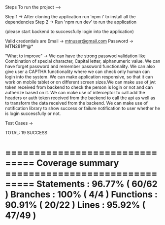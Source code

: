Steps To run the project --> 

Step 1 -> After cloning the application run 'npm i' to install all the dependencies
Step 2 -> Run 'npm run dev' to run the application

(please start backend to successfully login into the application)

Valid credentials are
    Email -> mtnuser@gmail.com
    Password -> MTN281#^@*


"What to improve" -> We can have the strong passwod validation like Combination of special character, Capital letter, alphanumeric value. We can have forget password and remember password functionality. We can also give user a CAPTHA functionality where we can check only human can login into the system. We can make application responsive, so that it can work on mobile tablet or on different screen sizes.We can make use of jwt token received from backend to check the person is login or not and can autherize based on it. We can make use of interceptor to call add the headers or auth token received from the backend to call the api as well as to transform the data received from the backend. We can make use of notification library to show success or failure notification to user whether he is login successfully or not.

Test Cases ->

TOTAL: 19 SUCCESS

=============================== Coverage summary ===============================
Statements   : 96.77% ( 60/62 )
Branches     : 100% ( 4/4 )
Functions    : 90.91% ( 20/22 )
Lines        : 95.92% ( 47/49 )
================================================================================


